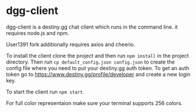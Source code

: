 # dgg-client
dgg-client is a destiny.gg chat client which runs in the command line. it requires node.js and npm.

User1391 fork additionally requires axios and cheerio.

To install the client clone the project and then run `npm install` in the project directory. Then run `cp default_config.json config.json` to create the config file where you need to put your destiny.gg auth token. To get an auth token go to https://www.destiny.gg/profile/developer and create a new login key.

To start the client run `npm start`.

For full color representaion make sure your terminal supports 256 colors.
